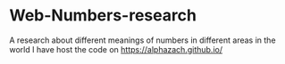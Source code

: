 # Web-Numbers-research
A research about different meanings of numbers in different areas in the world
I have host the code on https://alphazach.github.io/
